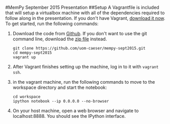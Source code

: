 #MemPy September 2015 Presentation
##Setup
A Vagrantfile is included that will setup a virtualbox machine with all of the dependencies required to follow along in the presentation. If you don't have Vagrant, [download it now](http://www.vagrantup.com).
To get started, run the following commands:

1. Download the code from [Github](https://github.com/uom-caeser/mempy-sept2015). If you don't want to use the git command line, download the [zip file](https://github.com/uom-caeser/mempy-sept2015/archive/master.zip) instead.

    ```
    git clone https://github.com/uom-caeser/mempy-sept2015.git
    cd mempy-sept2015
    vagrant up
    ```
2. After Vagrant finishes setting up the machine, log in to it with `vagrant ssh`.
3. in the vagrant machine, run the following commands to move to the workspace directory and start the notebook:

    ```
    cd workspace
    ipython notebook --ip 0.0.0.0 --no-browser
    ```
4. On your host machine, open a web browser and navigate to localhost:8888. You should see the IPython interface.
